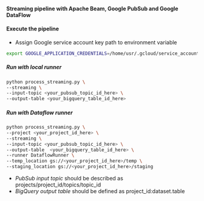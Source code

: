#### Streaming pipeline with Apache Beam, Google PubSub and Google DataFlow
#### Execute the pipeline
* Assign Google service account key path to environment variable
```bash
export GOOGLE_APPLICATION_CREDENTIALS=/home/usr/.gcloud/service_account.json
```
##### Run with local runner
```bash
python process_streaming.py \
--streaming \
--input-topic <your_pubsub_topic_id_here> \
--output-table <your_bigquery_table_id_here> 
```
##### Run with Dataflow runner
```bash
python process_streaming.py \
--project <your_project_id_here> \
--streaming \
--input-topic <your_pubsub_topic_id_here> \
--output-table  <your_bigquery_table_id_here> \
--runner DataflowRunner \
--temp_location gs://<your_project_id_here>/temp \
--staging_location gs://<your_project_id_here>/staging
```

* *PubSub input topic* should be described as  projects/project_id/topics/topic_id
* *BigQuery output table* should be defined as project_id:dataset.table
